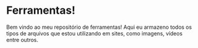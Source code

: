 # Ferramentas!

Bem vindo ao meu repositório de ferramentas! Aqui eu armazeno todos os tipos de arquivos que estou utilizando em sites, como imagens, vídeos entre outros.



